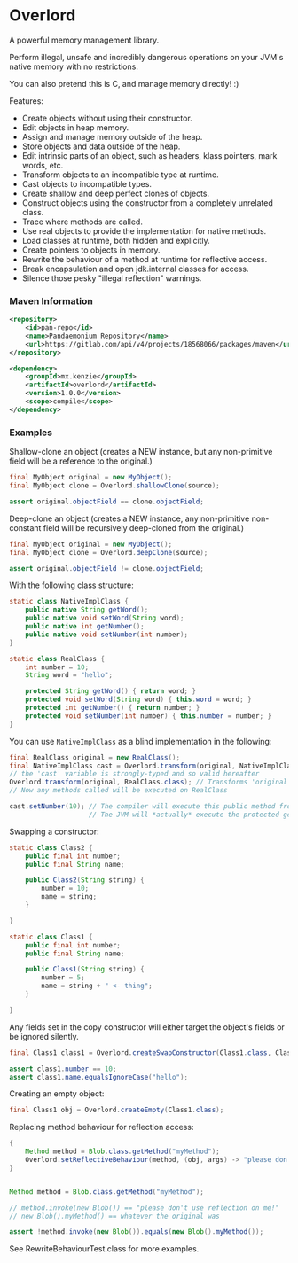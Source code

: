 Overlord
=====

A powerful memory management library.

Perform illegal, unsafe and incredibly dangerous operations on your JVM's native memory with no restrictions.

You can also pretend this is C, and manage memory directly! :)

Features:
  * Create objects without using their constructor.
  * Edit objects in heap memory.
  * Assign and manage memory outside of the heap.
  * Store objects and data outside of the heap.
  * Edit intrinsic parts of an object, such as headers, klass pointers, mark words, etc.
  * Transform objects to an incompatible type at runtime.
  * Cast objects to incompatible types.
  * Create shallow and deep perfect clones of objects.
  * Construct objects using the constructor from a completely unrelated class.
  * Trace where methods are called.
  * Use real objects to provide the implementation for native methods.
  * Load classes at runtime, both hidden and explicitly.
  * Create pointers to objects in memory.
  * Rewrite the behaviour of a method at runtime for reflective access.
  * Break encapsulation and open jdk.internal classes for access.
  * Silence those pesky "illegal reflection" warnings.
 

### Maven Information
```xml
<repository>
    <id>pan-repo</id>
    <name>Pandaemonium Repository</name>
    <url>https://gitlab.com/api/v4/projects/18568066/packages/maven</url>
</repository>
``` 

```xml
<dependency>
    <groupId>mx.kenzie</groupId>
    <artifactId>overlord</artifactId>
    <version>1.0.0</version>
    <scope>compile</scope>
</dependency>
```

### Examples

Shallow-clone an object (creates a NEW instance, but any non-primitive field will be a reference to the original.)
```java 
final MyObject original = new MyObject();
final MyObject clone = Overlord.shallowClone(source);

assert original.objectField == clone.objectField;
```

Deep-clone an object (creates a NEW instance, any non-primitive non-constant field will be recursively deep-cloned from the original.)
```java 
final MyObject original = new MyObject();
final MyObject clone = Overlord.deepClone(source);

assert original.objectField != clone.objectField;
```

With the following class structure:
```java
static class NativeImplClass {
    public native String getWord();
    public native void setWord(String word);
    public native int getNumber();
    public native void setNumber(int number);
}

static class RealClass {
    int number = 10;
    String word = "hello";

    protected String getWord() { return word; }
    protected void setWord(String word) { this.word = word; }
    protected int getNumber() { return number; }
    protected void setNumber(int number) { this.number = number; }
}
```

You can use `NativeImplClass` as a blind implementation in the following:
```java 
final RealClass original = new RealClass();
final NativeImplClass cast = Overlord.transform(original, NativeImplClass.class); // Transforms 'original' to an instance of NativeImplClass
// the 'cast' variable is strongly-typed and so valid hereafter
Overlord.transform(original, RealClass.class); // Transforms 'original' back to its true class
// Now any methods called will be executed on RealClass

cast.setNumber(10); // The compiler will execute this public method from NativeImplClass
                    // The JVM will *actually* execute the protected getNumber method from RealClass
```

Swapping a constructor:
```java
static class Class2 {
    public final int number;
    public final String name;

    public Class2(String string) {
        number = 10;
        name = string;
    }

}

static class Class1 {
    public final int number;
    public final String name;

    public Class1(String string) {
        number = 5;
        name = string + " <- thing";
    }

}
```

Any fields set in the copy constructor will either target the object's fields or be ignored silently.
```java 
final Class1 class1 = Overlord.createSwapConstructor(Class1.class, Class2.class, "hello");

assert class1.number == 10;
assert class1.name.equalsIgnoreCase("hello");
```

Creating an empty object:
```java 
final Class1 obj = Overlord.createEmpty(Class1.class);
```

Replacing method behaviour for reflection access:
```java 
{
    Method method = Blob.class.getMethod("myMethod");
    Overlord.setReflectiveBehaviour(method, (obj, args) -> "please don't use reflection on me!");
}


Method method = Blob.class.getMethod("myMethod");

// method.invoke(new Blob()) == "please don't use reflection on me!"
// new Blob().myMethod() == whatever the original was

assert !method.invoke(new Blob()).equals(new Blob().myMethod());
```
See RewriteBehaviourTest.class for more examples.
